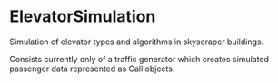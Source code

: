# ElevatorSimulation
Simulation of elevator types and algorithms in skyscraper buildings. 

Consists currently only of a traffic generator which creates simulated passenger data represented as Call objects.
